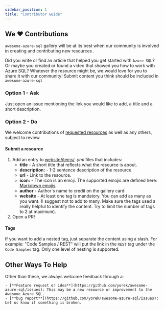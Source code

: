 ```yaml
---
sidebar_position: 1
title: "Contributor Guide"
---
```


## We ♥️ Contributions

`awesome-azure-sql` gallery will be at its best when our community is involved in creating and contributing new resources .

Did you write or find an article that helped you get started with `Azure SQL`? Or maybe you created or found a video that showed you how to work with Azure SQL? Whatever the resource might be, we would love for you to share it with our community! Submit content you think should be included in `awesome-azure-sql`

### Option 1 - Ask

Just open an issue mentioning the link you would like to add, a title and a short description.

### Option 2 - Do

We welcome contributions of [requested resources](https://github.com/yorek/awesome-azure-sql/issues) as well as any others, subject to review.

#### Submit a resource

1. Add an entry to [website/items/](https://github.com/yorek/awesome-azure-sql/blob/main/website/items/) *.yml* files that includes:
    - **title** - A short title that reflects what the resource is about.
    - **description:** - 1-2 sentence description of the resource.
    - **url** - Link to the resource.
    - **icon:** - The icon is an emoji. The supported emojis are defined here: [Markdown emojis](https://github.com/markdown-templates/markdown-emojis).
    - **author** - Author's name to credit on the gallery card
    - **website**  - At least one tag is mandatory. You can add as many as you want. (I suggest not to add to many. Make sure the tags used a really helpful to identify the content. Try to limit the number of tags to 2 at maximum).
2. Open a PR!

#### Tags

If you want to add a nested tag, just separate the content using a slash. For example: "Code Samples / REST" will put the link in the `REST` tag under the `Code Samples` tag. Only one level of nesting is supported.

## Other Ways To Help

Other than these, we always welcome feedback through a:

    - [**Feature request or idea**](https://github.com/yorek/awesome-azure-sql/issues): This may be a new resource or improvement to the Awesome Azure SQL.
    - [**bug report**](https://github.com/yorek/awesome-azure-sql/issues): Let us know if something is broken.
